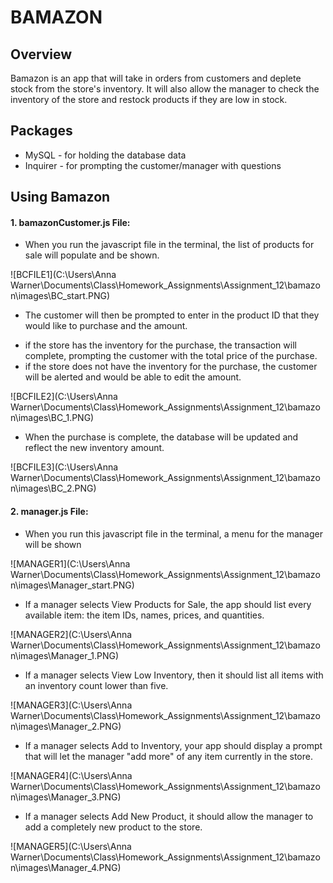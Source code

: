 # BAMAZON

## Overview

Bamazon is an app that will take in orders from customers and deplete stock from the store's inventory. It will also allow the manager to check the inventory of the store and restock products if they are low in stock.

## Packages

* MySQL - for holding the database data
* Inquirer - for prompting the customer/manager with questions

## Using Bamazon

#### 1. bamazonCustomer.js File:

* When you run the javascript file in the terminal, the list of products for sale will populate and be shown. 

![BCFILE1](C:\Users\Anna Warner\Documents\Class\Homework_Assignments\Assignment_12\bamazon\images\BC_start.PNG)

* The customer will then be prompted to enter in the product ID that they would like to purchase and the amount.
 - if the store has the inventory for the purchase, the transaction will complete, prompting the customer with the total price of the purchase.
 - if the store does not have the inventory for the purchase, the customer will be alerted and would be able to edit the amount.

 ![BCFILE2](C:\Users\Anna Warner\Documents\Class\Homework_Assignments\Assignment_12\bamazon\images\BC_1.PNG)

 * When the purchase is complete, the database will be updated and reflect the new inventory amount.

  ![BCFILE3](C:\Users\Anna Warner\Documents\Class\Homework_Assignments\Assignment_12\bamazon\images\BC_2.PNG)


 #### 2. manager.js File:
 
 * When you run this javascript file in the terminal, a menu for the manager will be shown

 ![MANAGER1](C:\Users\Anna Warner\Documents\Class\Homework_Assignments\Assignment_12\bamazon\images\Manager_start.PNG)

 * If a manager selects View Products for Sale, the app should list every available item: the item IDs, names, prices, and quantities.
 
 ![MANAGER2](C:\Users\Anna Warner\Documents\Class\Homework_Assignments\Assignment_12\bamazon\images\Manager_1.PNG)

 * If a manager selects View Low Inventory, then it should list all items with an inventory count lower than five.

 ![MANAGER3](C:\Users\Anna Warner\Documents\Class\Homework_Assignments\Assignment_12\bamazon\images\Manager_2.PNG)

 * If a manager selects Add to Inventory, your app should display a prompt that will let the manager "add more" of any item currently in the store.

 ![MANAGER4](C:\Users\Anna Warner\Documents\Class\Homework_Assignments\Assignment_12\bamazon\images\Manager_3.PNG)

 * If a manager selects Add New Product, it should allow the manager to add a completely new product to the store.

 ![MANAGER5](C:\Users\Anna Warner\Documents\Class\Homework_Assignments\Assignment_12\bamazon\images\Manager_4.PNG)



